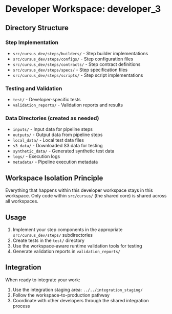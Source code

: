 # Developer Workspace: developer_3

## Directory Structure

### Step Implementation
- `src/cursus_dev/steps/builders/` - Step builder implementations
- `src/cursus_dev/steps/configs/` - Step configuration files
- `src/cursus_dev/steps/contracts/` - Step contract definitions
- `src/cursus_dev/steps/specs/` - Step specification files
- `src/cursus_dev/steps/scripts/` - Step script implementations

### Testing and Validation
- `test/` - Developer-specific tests
- `validation_reports/` - Validation reports and results

### Data Directories (created as needed)
- `inputs/` - Input data for pipeline steps
- `outputs/` - Output data from pipeline steps
- `local_data/` - Local test data files
- `s3_data/` - Downloaded S3 data for testing
- `synthetic_data/` - Generated synthetic test data
- `logs/` - Execution logs
- `metadata/` - Pipeline execution metadata

## Workspace Isolation Principle

Everything that happens within this developer workspace stays in this workspace.
Only code within `src/cursus/` (the shared core) is shared across all workspaces.

## Usage

1. Implement your step components in the appropriate `src/cursus_dev/steps/` subdirectories
2. Create tests in the `test/` directory
3. Use the workspace-aware runtime validation tools for testing
4. Generate validation reports in `validation_reports/`

## Integration

When ready to integrate your work:
1. Use the integration staging area: `../../integration_staging/`
2. Follow the workspace-to-production pathway
3. Coordinate with other developers through the shared integration process
